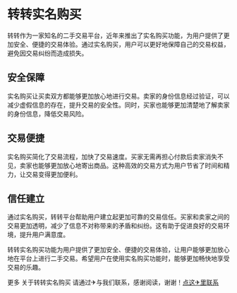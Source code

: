 # 转转实名购买

转转作为一家知名的二手交易平台，近年来推出了实名购买功能，为用户提供了更加安全、便捷的交易体验。通过实名购买，用户可以更好地保障自己的交易权益，避免因交易纠纷而造成损失。

## 安全保障

实名购买让买卖双方都能够更加放心地进行交易。卖家的身份信息经过验证，可以减少虚假信息的存在，提升交易的安全性。同时，买家也能够更加清楚地了解卖家的身份信息，降低交易风险。

## 交易便捷

实名购买简化了交易流程，加快了交易速度。买家无需再担心付款后卖家消失不见，卖家也能够更加放心地寄出商品。这种高效的交易方式为用户节省了时间和精力，让交易变得更加便利。

## 信任建立

通过实名购买，转转平台帮助用户建立起更加可靠的交易信任。买家和卖家之间的交易更加透明，减少了信息不对称带来的矛盾和纠纷。这有助于促进良好的交易环境，提升用户满意度。

转转实名购买功能为用户提供了更加安全、便捷的交易体验，让用户能够更加放心地在平台上进行二手交易。希望用户在使用实名购买功能时，能够更加畅快地享受交易的乐趣。

更多 关于转转实名购买 请通过✈与我们联系，感谢阅读，谢谢！[点这✈里联系](https://acc.k02.cc)